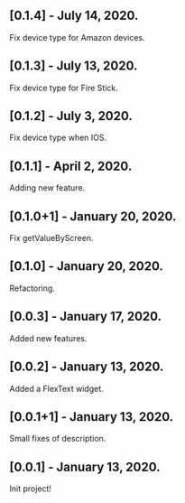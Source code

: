 ## [0.1.4] - July 14, 2020.

Fix device type for Amazon devices.

## [0.1.3] - July 13, 2020.

Fix device type for Fire Stick.

## [0.1.2] - July 3, 2020.

Fix device type when IOS.

## [0.1.1] - April 2, 2020.

Adding new feature.

## [0.1.0+1] - January 20, 2020.

Fix getValueByScreen.

## [0.1.0] - January 20, 2020.

Refactoring.

## [0.0.3] - January 17, 2020.

Added new features.

## [0.0.2] - January 13, 2020.

Added a FlexText widget.

## [0.0.1+1] - January 13, 2020.

Small fixes of description.

## [0.0.1] - January 13, 2020.

Init project!
